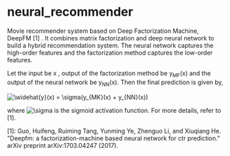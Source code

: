 # neural_recommender
Movie recommender system based on Deep Factorization Machine, DeepFM [1] . It combines matrix factorization and deep neural network to build a hybrid recommendation system. The neural network captures the high-order features and the factorization method captures the low-order features. 



Let the input be x , output of the factorization method be y<sub>MF</sub>(x) and the output of the neural network be y<sub>NN</sub>(x). Then the final prediction is given by,

<img src="http://latex.codecogs.com/gif.latex?\widehat{y}(x)&space;=&space;y_{MK}(x)&space;&plus;&space;y_{NN}(x)" title="\widehat{y}(x) = \sigma(y_{MK}(x) + y_{NN}(x))" /> 

where <img src="http://latex.codecogs.com/gif.latex?\sigma" title="\sigma" /> is the sigmoid activation function. For more details, refer to [1].





[1]: Guo, Huifeng, Ruiming Tang, Yunming Ye, Zhenguo Li, and Xiuqiang He. "Deepfm: a factorization-machine based neural network for ctr prediction." arXiv preprint arXiv:1703.04247 (2017).
